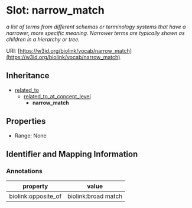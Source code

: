 # Slot: narrow_match
_a list of terms from different schemas or terminology systems that have a narrower, more specific meaning. Narrower terms are typically shown as children in a hierarchy or tree._


URI: [https://w3id.org/biolink/vocab/narrow_match](https://w3id.org/biolink/vocab/narrow_match)




## Inheritance

* [related_to](related_to.md)
    * [related_to_at_concept_level](related_to_at_concept_level.md)
        * **narrow_match**



## Properties

 * Range: None



## Identifier and Mapping Information





### Annotations

| property | value |
| --- | --- |
| biolink:opposite_of | biolink:broad match |


